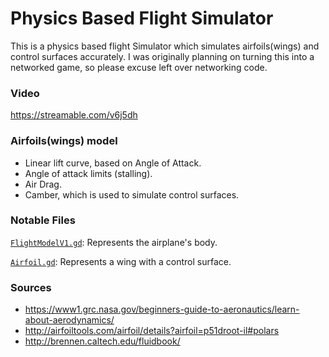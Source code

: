 # Physics Based Flight Simulator
This is a physics based flight Simulator which simulates airfoils(wings) and control surfaces accurately. I was originally planning on turning this into a networked game, so please excuse left over networking code.

### Video
https://streamable.com/v6j5dh

### Airfoils(wings) model
* Linear lift curve, based on Angle of Attack.
* Angle of attack limits (stalling).
* Air Drag.
* Camber, which is used to simulate control surfaces.

### Notable Files
[`FlightModelV1.gd`](FlightModelV1.gd): Represents the airplane's body.

[`Airfoil.gd`](Airfoil.gd): Represents a wing with a control surface.

### Sources
* https://www1.grc.nasa.gov/beginners-guide-to-aeronautics/learn-about-aerodynamics/
* http://airfoiltools.com/airfoil/details?airfoil=p51droot-il#polars
* http://brennen.caltech.edu/fluidbook/
